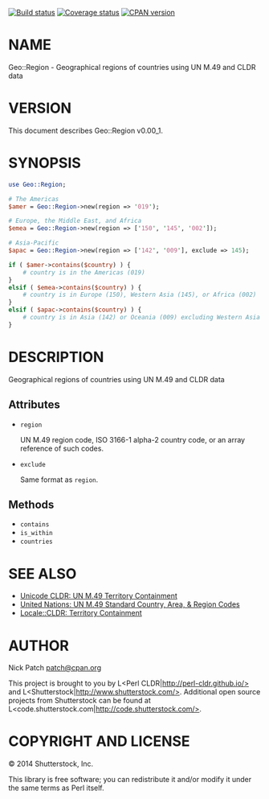 [![Build status](https://travis-ci.org/perl-cldr/geo-region-pm5.png)](https://travis-ci.org/perl-cldr/geo-region-pm5)
[![Coverage status](https://coveralls.io/repos/perl-cldr/geo-region-pm5/badge.png)](https://coveralls.io/r/perl-cldr/geo-region-pm5)
[![CPAN version](https://badge.fury.io/pl/Geo-Region.png)](http://badge.fury.io/pl/Geo-Region)

# NAME

Geo::Region - Geographical regions of countries using UN M.49 and CLDR data

# VERSION

This document describes Geo::Region v0.00\_1.

# SYNOPSIS

```perl
use Geo::Region;

# The Americas
$amer = Geo::Region->new(region => '019');

# Europe, the Middle East, and Africa
$emea = Geo::Region->new(region => ['150', '145', '002']);

# Asia-Pacific
$apac = Geo::Region->new(region => ['142', '009'], exclude => 145);

if ( $amer->contains($country) ) {
    # country is in the Americas (019)
}
elsif ( $emea->contains($country) ) {
    # country is in Europe (150), Western Asia (145), or Africa (002)
}
elsif ( $apac->contains($country) ) {
    # country is in Asia (142) or Oceania (009) excluding Western Asia (145)
}
```

# DESCRIPTION

Geographical regions of countries using UN M.49 and CLDR data

## Attributes

- `region`

    UN M.49 region code, ISO 3166-1 alpha-2 country code, or an array reference of
    such codes.

- `exclude`

    Same format as `region`.

## Methods

- `contains`
- `is_within`
- `countries`

# SEE ALSO

- [Unicode CLDR: UN M.49 Territory Containment](http://unicode.org/cldr/charts/latest/supplemental/territory_containment_un_m_49.html)
- [United Nations: UN M.49 Standard Country, Area, & Region Codes](http://unstats.un.org/unsd/methods/m49/m49regin.htm)
- [Locale::CLDR: Territory Containment](https://metacpan.org/pod/Locale::CLDR#Territory-Containment)

# AUTHOR

Nick Patch <patch@cpan.org>

This project is brought to you by L<Perl CLDR|http://perl-cldr.github.io/> and
L<Shutterstock|http://www.shutterstock.com/>. Additional open source projects
from Shutterstock can be found at
L<code.shutterstock.com|http://code.shutterstock.com/>.

# COPYRIGHT AND LICENSE

© 2014 Shutterstock, Inc.

This library is free software; you can redistribute it and/or modify it under
the same terms as Perl itself.
